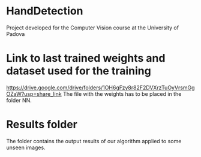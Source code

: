# HandDetection
Project developed for the Computer Vision course at the University of Padova

# Link to last trained weights and dataset used for the training
https://drive.google.com/drive/folders/1OH6gFzy8r82F2DVXrzTuOyVrsmGgOZaW?usp=share_link
The file with the weights has to be placed in the folder NN.

# Results folder
The folder contains the output results of our algorithm applied to some unseen images.
